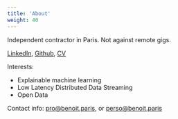 ```yaml
---
title: 'About'
weight: 40
---
```


Independent contractor in Paris. Not against remote gigs.

[LinkedIn](https://www.linkedin.com/in/benoitparis/), [Github](https://github.com/benoitparis), [CV](/CV_Benoit_Paris.pdf)

Interests:

* Explainable machine learning
* Low Latency Distributed Data Streaming
* Open Data

Contact info: pro@benoit.paris, or perso@benoit.paris
